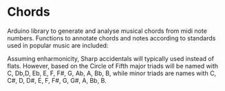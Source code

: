 # Chords
Arduino library to generate and analyse musical chords from midi note numbers. Functions to annotate chords and notes according to standards used in popular music are included:

Assuming enharmonicity, Sharp accidentals will typically used instead of flats.
However, based on the Circle of Fifth major triads will be named with C, Db,D, Eb, E, F, F#, G, Ab, A, Bb, B,
while minor triads are names with C, C#, D, D#, E, F, F#, G, G#, A, Bb, B.
